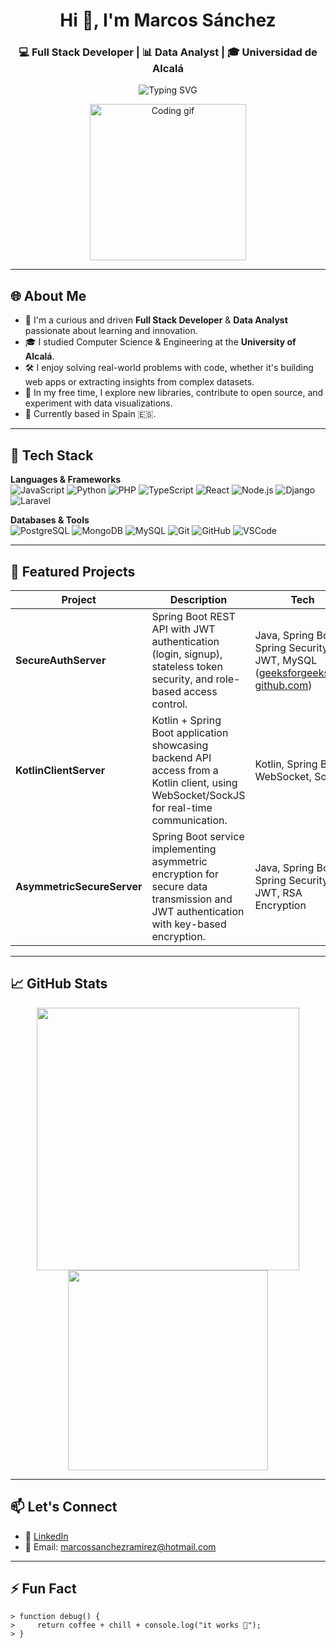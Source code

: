 
<h1 align="center">Hi 👋, I'm Marcos Sánchez</h1>
<h3 align="center">💻 Full Stack Developer | 📊 Data Analyst | 🎓 Universidad de Alcalá</h3>

<p align="center">
  <img src="https://readme-typing-svg.demolab.com/?lines=Passionate%20about%20building%20cool%20stuff;Full%20Stack%20%7C%20Data%20Science%20%7C%20Web%20Apps;Always%20Learning%20New%20Tech!&center=true&width=500&height=40&color=F7DF1E&vCenter=true&size=22" alt="Typing SVG" />
</p>

<p align="center">
  <img src="https://media.giphy.com/media/qgQUggAC3Pfv687qPC/giphy.gif" width="250" alt="Coding gif">
</p>

---

## 🌐 About Me

- 🧠 I'm a curious and driven **Full Stack Developer** & **Data Analyst** passionate about learning and innovation.
- 🎓 I studied Computer Science & Engineering at the **University of Alcalá**.
- 🛠️ I enjoy solving real-world problems with code, whether it's building web apps or extracting insights from complex datasets.
- 🧩 In my free time, I explore new libraries, contribute to open source, and experiment with data visualizations.
- 🧳 Currently based in Spain 🇪🇸.

---

## 🔧 Tech Stack

**Languages & Frameworks**
<br>
![JavaScript](https://img.shields.io/badge/-JavaScript-F7DF1E?style=flat-square&logo=javascript&logoColor=black)
![Python](https://img.shields.io/badge/-Python-3776AB?style=flat-square&logo=python)
![PHP](https://img.shields.io/badge/-PHP-777BB4?style=flat-square&logo=php)
![TypeScript](https://img.shields.io/badge/-TypeScript-3178C6?style=flat-square&logo=typescript)
![React](https://img.shields.io/badge/-React-61DAFB?style=flat-square&logo=react)
![Node.js](https://img.shields.io/badge/-Node.js-339933?style=flat-square&logo=node.js)
![Django](https://img.shields.io/badge/-Django-092E20?style=flat-square&logo=django)
![Laravel](https://img.shields.io/badge/-Laravel-FF2D20?style=flat-square&logo=laravel)

**Databases & Tools**
<br>
![PostgreSQL](https://img.shields.io/badge/-PostgreSQL-336791?style=flat-square&logo=postgresql)
![MongoDB](https://img.shields.io/badge/-MongoDB-47A248?style=flat-square&logo=mongodb)
![MySQL](https://img.shields.io/badge/-MySQL-4479A1?style=flat-square&logo=mysql)
![Git](https://img.shields.io/badge/-Git-F05032?style=flat-square&logo=git)
![GitHub](https://img.shields.io/badge/-GitHub-181717?style=flat-square&logo=github)
![VSCode](https://img.shields.io/badge/-VSCode-007ACC?style=flat-square&logo=visual-studio-code)

---

## 🚀 Featured Projects

| Project                    | Description                                                                                                                              | Tech                                                                                     |
| -------------------------- | ---------------------------------------------------------------------------------------------------------------------------------------- | ---------------------------------------------------------------------------------------- |
| **SecureAuthServer**       | Spring Boot REST API with JWT authentication (login, signup), stateless token security, and role-based access control.                   | Java, Spring Boot, Spring Security, JWT, MySQL ([geeksforgeeks.org][1], [github.com][2]) |
| **KotlinClientServer**     | Kotlin + Spring Boot application showcasing backend API access from a Kotlin client, using WebSocket/SockJS for real-time communication. | Kotlin, Spring Boot, WebSocket, SockJS                                                   |
| **AsymmetricSecureServer** | Spring Boot service implementing asymmetric encryption for secure data transmission and JWT authentication with key-based encryption.    | Java, Spring Boot, Spring Security, JWT, RSA Encryption                                  |

[1]: https://www.geeksforgeeks.org/spring-boot-3-0-jwt-authentication-with-spring-security-using-mysql-database/?utm_source=chatgpt.com "JWT Authentication with Spring Security using MySQL Database"
[2]: https://github.com/ali-bouali/spring-boot-3-jwt-security?utm_source=chatgpt.com "ali-bouali/spring-boot-3-jwt-security - GitHub"


---

## 📈 GitHub Stats

<p align="center">
  <img src="https://github-readme-stats.vercel.app/api?username=Marcossanchez149&show_icons=true&theme=tokyonight&hide_border=true" width="420">
  <img src="https://github-readme-stats.vercel.app/api/top-langs/?username=Marcossanchez149&layout=compact&theme=tokyonight&hide_border=true" width="320">
</p>

---

## 📫 Let's Connect

- 💼 [LinkedIn](https://www.linkedin.com/in/marcos-s%C3%A1nchez-ram%C3%ADrez/)
- 📧 Email: marcossanchezramirez@hotmail.com

---

## ⚡ Fun Fact

```text
> function debug() {
>     return coffee + chill + console.log("it works 🚀");
> }
